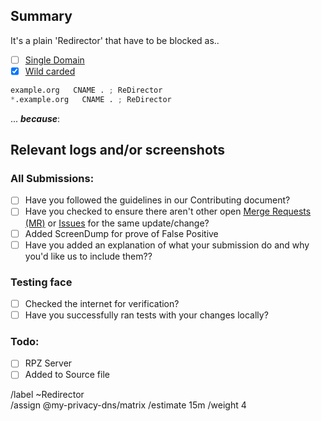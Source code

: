 ## Summary

<!-- Summarize the reason encountered concisely, and keep any domains in 
back ticks `(`)` -->

It's a plain 'Redirector' that have to be blocked as..

- [ ] [Single Domain](source/redirector/domains.list)
- [X] [Wild carded](source/redirector/wildcard.list)

```python
example.org   CNAME . ; ReDirector 
*.example.org   CNAME . ; ReDirector 
```

... ***because***:


## Relevant logs and/or screenshots

<!-- Paste any relevant logs - please use code blocks (```) to format 
console output, logs, and code as it's very hard to read otherwise. -->


### All Submissions:
- [ ] Have you followed the guidelines in our Contributing document?
- [ ] Have you checked to ensure there aren't other open
	[Merge Requests (MR)](../merge_requests) or [Issues](../issues) for
	the same update/change?
- [ ] Added ScreenDump for prove of False Positive
- [ ] Have you added an explanation of what your submission do and why
	you'd like us to include them??

### Testing face
- [ ] Checked the internet for verification?
- [ ] Have you successfully ran tests with your changes locally?

### Todo:
- [ ] RPZ Server
- [ ] Added to Source file

/label ~Redirector  
/assign @my-privacy-dns/matrix 
/estimate 15m
/weight 4
